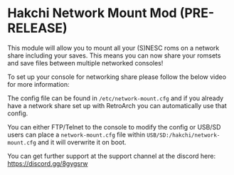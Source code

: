 # Hakchi Network Mount Mod (PRE-RELEASE)

This module will allow you to mount all your (S)NESC roms on a network share including your saves. This means you can now share your romsets and save files between multiple networked consoles!

To set up your console for networking share please follow the below video for more information:

<patton video goes here>

The config file can be found in `/etc/network-mount.cfg` and if you already have a network share set up with RetroArch you can automatically use that config.

You can either FTP/Telnet to the console to modify the config or USB/SD users can place a `network-mount.cfg` file within `USB/SD:/hakchi/network-mount.cfg` and it will overwrite it on boot.

You can get further support at the support channel at the discord here: https://discord.gg/8gygsrw
